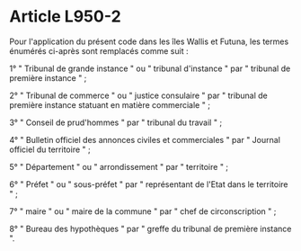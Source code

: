 # Article L950-2

<p>Pour l'application du présent code dans les îles Wallis et Futuna, les termes énumérés ci-après sont remplacés comme suit :</p><p>1° " Tribunal de grande instance " ou " tribunal d'instance " par " tribunal de première instance " ;</p><p>2° " Tribunal de commerce " ou " justice consulaire " par " tribunal de première instance statuant en matière commerciale " ;</p><p>3° " Conseil de prud'hommes " par " tribunal du travail " ;</p><p>4° " Bulletin officiel des annonces civiles et commerciales " par " Journal officiel du territoire " ;</p><p>5° " Département " ou " arrondissement " par " territoire " ;</p><p>6° " Préfet " ou " sous-préfet " par " représentant de l'Etat dans le territoire " ;</p><p>7° " maire " ou " maire de la commune " par " chef de circonscription " ;</p><p>8° " Bureau des hypothèques " par " greffe du tribunal de première instance ". </p>